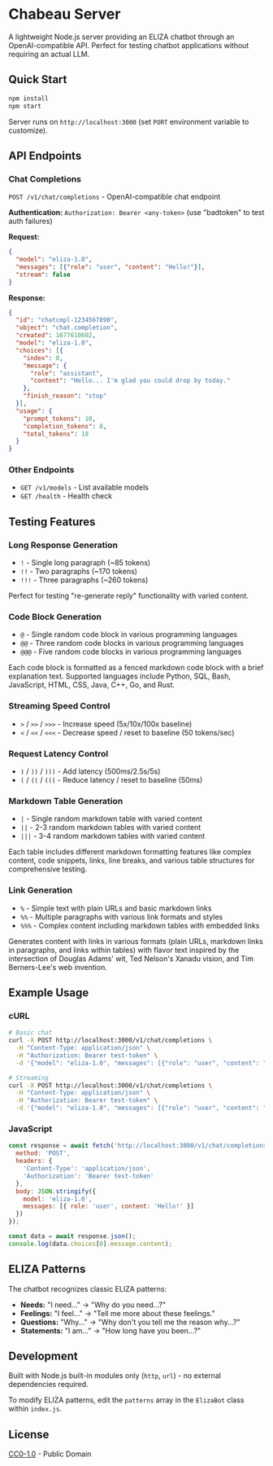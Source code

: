# Chabeau Server

A lightweight Node.js server providing an ELIZA chatbot through an OpenAI-compatible API. Perfect for testing chatbot applications without requiring an actual LLM.

## Quick Start

```bash
npm install
npm start
```

Server runs on `http://localhost:3000` (set `PORT` environment variable to customize).

## API Endpoints

### Chat Completions
`POST /v1/chat/completions` - OpenAI-compatible chat endpoint

**Authentication:** `Authorization: Bearer <any-token>` (use "badtoken" to test auth failures)

**Request:**
```json
{
  "model": "eliza-1.0",
  "messages": [{"role": "user", "content": "Hello!"}],
  "stream": false
}
```

**Response:**
```json
{
  "id": "chatcmpl-1234567890",
  "object": "chat.completion",
  "created": 1677610602,
  "model": "eliza-1.0",
  "choices": [{
    "index": 0,
    "message": {
      "role": "assistant",
      "content": "Hello... I'm glad you could drop by today."
    },
    "finish_reason": "stop"
  }],
  "usage": {
    "prompt_tokens": 10,
    "completion_tokens": 8,
    "total_tokens": 18
  }
}
```

### Other Endpoints
- `GET /v1/models` - List available models
- `GET /health` - Health check

## Testing Features

### Long Response Generation
- `!` - Single long paragraph (~85 tokens)
- `!!` - Two paragraphs (~170 tokens)
- `!!!` - Three paragraphs (~260 tokens)

Perfect for testing "re-generate reply" functionality with varied content.

### Code Block Generation
- `@` - Single random code block in various programming languages
- `@@` - Three random code blocks in various programming languages
- `@@@` - Five random code blocks in various programming languages

Each code block is formatted as a fenced markdown code block with a brief explanation text. Supported languages include Python, SQL, Bash, JavaScript, HTML, CSS, Java, C++, Go, and Rust.


### Streaming Speed Control
- `>` / `>>` / `>>>` - Increase speed (5x/10x/100x baseline)
- `<` / `<<` / `<<<` - Decrease speed / reset to baseline (50 tokens/sec)

### Request Latency Control
- `)` / `))` / `)))` - Add latency (500ms/2.5s/5s)
- `(` / `((` / `(((` - Reduce latency / reset to baseline (50ms)

### Markdown Table Generation
- `|` - Single random markdown table with varied content
- `||` - 2-3 random markdown tables with varied content
- `|||` - 3-4 random markdown tables with varied content

Each table includes different markdown formatting features like complex content, code snippets, links, line breaks, and various table structures for comprehensive testing.

### Link Generation
- `%` - Simple text with plain URLs and basic markdown links
- `%%` - Multiple paragraphs with various link formats and styles
- `%%%` - Complex content including markdown tables with embedded links

Generates content with links in various formats (plain URLs, markdown links in paragraphs, and links within tables) with flavor text inspired by the intersection of Douglas Adams' wit, Ted Nelson's Xanadu vision, and Tim Berners-Lee's web invention.

## Example Usage

### cURL
```bash
# Basic chat
curl -X POST http://localhost:3000/v1/chat/completions \
  -H "Content-Type: application/json" \
  -H "Authorization: Bearer test-token" \
  -d '{"model": "eliza-1.0", "messages": [{"role": "user", "content": "Hello!"}]}'

# Streaming
curl -X POST http://localhost:3000/v1/chat/completions \
  -H "Content-Type: application/json" \
  -H "Authorization: Bearer test-token" \
  -d '{"model": "eliza-1.0", "messages": [{"role": "user", "content": "Hello!"}], "stream": true}'
```

### JavaScript
```javascript
const response = await fetch('http://localhost:3000/v1/chat/completions', {
  method: 'POST',
  headers: {
    'Content-Type': 'application/json',
    'Authorization': 'Bearer test-token'
  },
  body: JSON.stringify({
    model: 'eliza-1.0',
    messages: [{ role: 'user', content: 'Hello!' }]
  })
});

const data = await response.json();
console.log(data.choices[0].message.content);
```

## ELIZA Patterns

The chatbot recognizes classic ELIZA patterns:
- **Needs:** "I need..." → "Why do you need...?"
- **Feelings:** "I feel..." → "Tell me more about these feelings."
- **Questions:** "Why..." → "Why don't you tell me the reason why...?"
- **Statements:** "I am..." → "How long have you been...?"

## Development

Built with Node.js built-in modules only (`http`, `url`) - no external dependencies required.

To modify ELIZA patterns, edit the `patterns` array in the `ElizaBot` class within `index.js`.

## License

[CC0-1.0](LICENSE) - Public Domain
